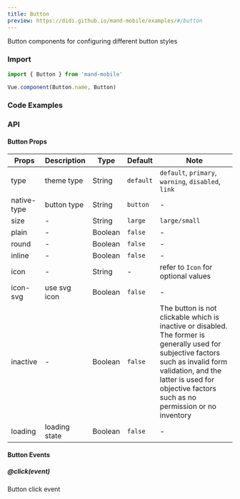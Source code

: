 ```yaml
---
title: Button
preview: https://didi.github.io/mand-mobile/examples/#/button
---
```


Button components for configuring different button styles

### Import

```javascript
import { Button } from 'mand-mobile'

Vue.component(Button.name, Button)
```

### Code Examples
<!-- DEMO -->

### API

#### Button Props
|Props | Description | Type | Default | Note |
|----|-----|------|------ |------|
|type|theme type|String|`default`|`default`, `primary`, `warning`, `disabled`, `link`|
|native-type|button type|String|`button`|-|
|size|-|String|`large`|`large/small`|
|plain|-|Boolean|`false`|-|
|round|-|Boolean|`false`|-|
|inline|-|Boolean|`false`|-|
|icon|-|String|-|refer to `Icon` for optional values|
|icon-svg|use svg icon|Boolean|`false`|-|
|inactive|-|Boolean|`false`|The button is not clickable which is inactive or disabled. The former is generally used for subjective factors such as invalid form validation, and the latter is used for objective factors such as no permission or no inventory|
|loading|loading state|Boolean|`false`|-|

#### Button Events

##### @click(event)
Button click event
